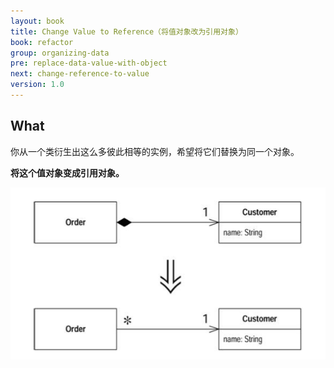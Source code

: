 ```yaml
---
layout: book
title: Change Value to Reference（将值对象改为引用对象）
book: refactor
group: organizing-data
pre: replace-data-value-with-object
next: change-reference-to-value
version: 1.0
---
```



## What

你从一个类衍生出这么多彼此相等的实例，希望将它们替换为同一个对象。

**将这个值对象变成引用对象。**



![Change Value to Reference](../images/change-value-to-reference.png)